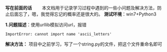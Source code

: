 **写在前面的话**
&emsp;&emsp;本文档用于记录学习过程中遇到的一些小问题及解决方法，防止后面忘了，嗯，我觉得忘记的概率还是很大的。
**测试环境**：win7+Python3

**1.问题描述**：使用urllib模拟访问url，报错
```
ImportError: cannot import name 'ascii_letters'
```
**解决方法：**
项目中之前学习，写了一个string.py的文件，把这个文件重命名即可